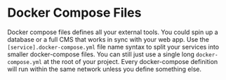 # Docker Compose Files

Docker compose files defines all your external tools. You could spin up a database or a full CMS that works in sync with your web app. Use the `[service].docker-compose.yml` file name syntax to split your services into smaller docker-compose files. You can still just use a single long `docker-compose.yml` at the root of your project. Every docker-compose definition will run within the same network unless you define something else.
